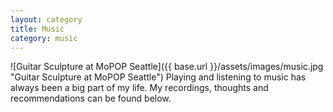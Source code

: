```yaml
---
layout: category
title: Music
category: music
---
```


![Guitar Sculpture at MoPOP Seattle]({{ base.url }}/assets/images/music.jpg "Guitar Sculpture at MoPOP Seattle")
Playing and listening to music has always been a big part of my life. My recordings, thoughts and recommendations can be found below.
